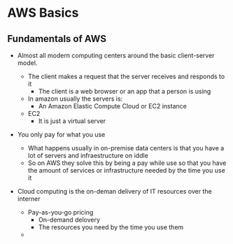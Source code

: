 # AWS Basics

## Fundamentals of AWS

+ Almost all modern computing centers around the basic client-server model.
  + The client makes a request that the server receives and responds to it
    + The client is a web browser or an app that a person is using
  + In amazon usually the servers is:
    + An Amazon Elastic Compute Cloud or EC2 instance
  + EC2
    + It is just a virtual server
+ You only pay for what you use
  + What happens usually in on-premise data centers is that you have a lot of servers and
 infraestructure on iddle
  + So on AWS they solve this by being a pay while use so that you have the amount of services or
 infrastructure needed by the time you use it

+ Cloud computing is the on-deman delivery of IT resources over the interner
  + Pay-as-you-go pricing
    + On-demand delovery
    + The resources you need by the time you use them
  +

